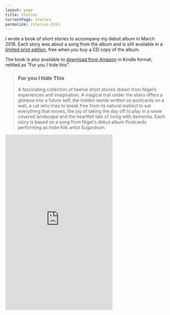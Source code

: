 ```yaml
---
layout: page
title: Stories
currentPage: stories
permalink: /stories.html
---
```


I wrote a book of short stories to accompany my debut album in March 2016. Each story was about a song from the album and is still available in a [limited print edition](http://shop.sugardrum.com/), free when you buy a CD copy of the album.

The book is also available to [download from Amazon](https://read.amazon.co.uk/kp/embed?asin=B01N3OBT3W&preview=newtab&linkCode=kpe&ref_=cm_sw_r_kb_dp_k9XsybYE50G27) in Kindle format, retitled as &quot;For you I hide this&quot;.

<blockquote>	
    <h3>For you I hide This</h3>
    <p>A fascinating collection of twelve short stories drawn from Nigel’s experiences and imagination. A magical trail under the stairs offers a glimpse into a future self, the hidden words written on postcards on a wall, a cat who tries to break free from its natural instinct to eat everything that moves, the joy of taking the day off to play in a snow covered landscape and the heartfelt tale of living with dementia. Each story is based on a song from Nigel's debut album Postcards performing as indie folk artist Sugardrum.</p>
</blockquote>

<iframe type="text/html" width="336" height="550" frameborder="0" allowfullscreen style="max-width:100%" src="https://read.amazon.co.uk/kp/card?asin=B01N3OBT3W&preview=inline&linkCode=kpe&ref_=cm_sw_r_kb_dp_o8.VAb6JV5D43&tag=nigebunn-21" ></iframe>
